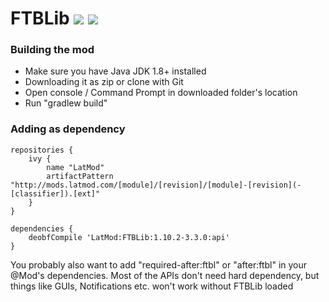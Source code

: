 # FTBLib [![](http://cf.way2muchnoise.eu/ftblib.svg)](https://minecraft.curseforge.com/projects/ftblib) [![](http://cf.way2muchnoise.eu/versions/ftblib.svg)](https://minecraft.curseforge.com/projects/ftblib)

### Building the mod

- Make sure you have Java JDK 1.8+ installed
- Downloading it as zip or clone with Git
- Open console / Command Prompt in downloaded folder's location
- Run "gradlew build"

### Adding as dependency

```
repositories {
    ivy {
        name "LatMod"
        artifactPattern "http://mods.latmod.com/[module]/[revision]/[module]-[revision](-[classifier]).[ext]"
    }
}

dependencies {
    deobfCompile 'LatMod:FTBLib:1.10.2-3.3.0:api'
}
```

You probably also want to add "required-after:ftbl" or "after:ftbl" in your @Mod's dependencies.
Most of the APIs don't need hard dependency, but things like GUIs, Notifications etc. won't work without FTBLib loaded